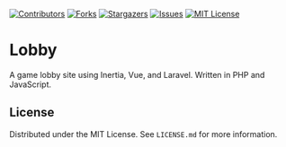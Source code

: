 [![Contributors][contributors-shield]][contributors-url]
[![Forks][forks-shield]][forks-url]
[![Stargazers][stars-shield]][stars-url]
[![Issues][issues-shield]][issues-url]
[![MIT License][license-shield]][license-url]

# Lobby

A game lobby site using Inertia, Vue, and Laravel. Written in PHP and JavaScript.



<!-- LICENSE -->
## License

Distributed under the MIT License. See `LICENSE.md` for more information.



<!-- MARKDOWN LINKS & IMAGES -->
<!-- https://www.markdownguide.org/basic-syntax/#reference-style-links -->
[contributors-shield]: https://img.shields.io/github/contributors/smudger/lobby.svg?style=for-the-badge
[contributors-url]: https://github.com/smudger/lobby/graphs/contributors
[forks-shield]: https://img.shields.io/github/forks/smudger/lobby.svg?style=for-the-badge
[forks-url]: https://github.com/smudger/lobby/network/members
[stars-shield]: https://img.shields.io/github/stars/smudger/lobby.svg?style=for-the-badge
[stars-url]: https://github.com/smudger/lobby/stargazers
[issues-shield]: https://img.shields.io/github/issues/smudger/lobby.svg?style=for-the-badge
[issues-url]: https://github.com/smudger/lobby/issues
[license-shield]: https://img.shields.io/github/license/smudger/lobby.svg?style=for-the-badge
[license-url]: https://github.com/smudger/lobby/blob/main/LICENSE.md
